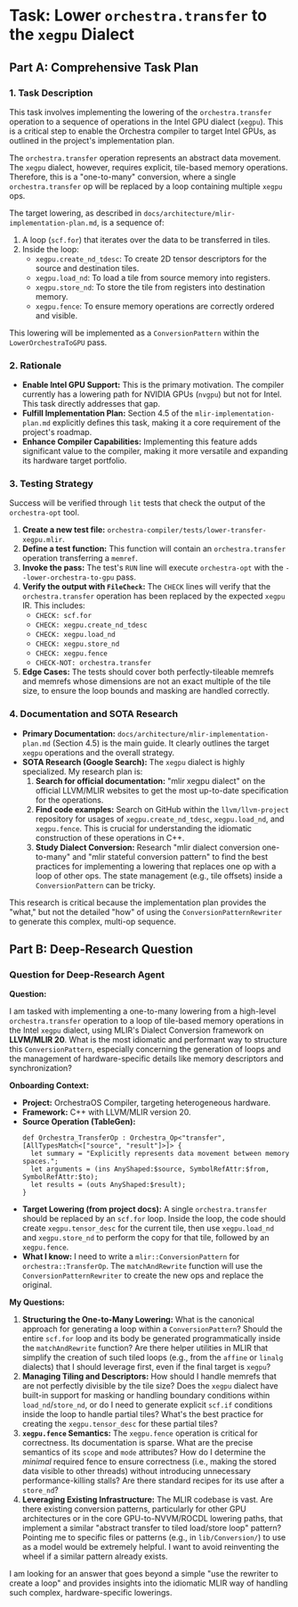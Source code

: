 # Task: Lower `orchestra.transfer` to the `xegpu` Dialect

## Part A: Comprehensive Task Plan

### 1. Task Description

This task involves implementing the lowering of the `orchestra.transfer` operation to a sequence of operations in the Intel GPU dialect (`xegpu`). This is a critical step to enable the Orchestra compiler to target Intel GPUs, as outlined in the project's implementation plan.

The `orchestra.transfer` operation represents an abstract data movement. The `xegpu` dialect, however, requires explicit, tile-based memory operations. Therefore, this is a "one-to-many" conversion, where a single `orchestra.transfer` op will be replaced by a loop containing multiple `xegpu` ops.

The target lowering, as described in `docs/architecture/mlir-implementation-plan.md`, is a sequence of:
1.  A loop (`scf.for`) that iterates over the data to be transferred in tiles.
2.  Inside the loop:
    -   `xegpu.create_nd_tdesc`: To create 2D tensor descriptors for the source and destination tiles.
    -   `xegpu.load_nd`: To load a tile from source memory into registers.
    -   `xegpu.store_nd`: To store the tile from registers into destination memory.
    -   `xegpu.fence`: To ensure memory operations are correctly ordered and visible.

This lowering will be implemented as a `ConversionPattern` within the `LowerOrchestraToGPU` pass.

### 2. Rationale

-   **Enable Intel GPU Support:** This is the primary motivation. The compiler currently has a lowering path for NVIDIA GPUs (`nvgpu`) but not for Intel. This task directly addresses that gap.
-   **Fulfill Implementation Plan:** Section 4.5 of the `mlir-implementation-plan.md` explicitly defines this task, making it a core requirement of the project's roadmap.
-   **Enhance Compiler Capabilities:** Implementing this feature adds significant value to the compiler, making it more versatile and expanding its hardware target portfolio.

### 3. Testing Strategy

Success will be verified through `lit` tests that check the output of the `orchestra-opt` tool.

1.  **Create a new test file:** `orchestra-compiler/tests/lower-transfer-xegpu.mlir`.
2.  **Define a test function:** This function will contain an `orchestra.transfer` operation transferring a `memref`.
3.  **Invoke the pass:** The test's `RUN` line will execute `orchestra-opt` with the `--lower-orchestra-to-gpu` pass.
4.  **Verify the output with `FileCheck`:** The `CHECK` lines will verify that the `orchestra.transfer` operation has been replaced by the expected `xegpu` IR. This includes:
    -   `CHECK: scf.for`
    -   `CHECK: xegpu.create_nd_tdesc`
    -   `CHECK: xegpu.load_nd`
    -   `CHECK: xegpu.store_nd`
    -   `CHECK: xegpu.fence`
    -   `CHECK-NOT: orchestra.transfer`
5.  **Edge Cases:** The tests should cover both perfectly-tileable memrefs and memrefs whose dimensions are not an exact multiple of the tile size, to ensure the loop bounds and masking are handled correctly.

### 4. Documentation and SOTA Research

-   **Primary Documentation:** `docs/architecture/mlir-implementation-plan.md` (Section 4.5) is the main guide. It clearly outlines the target `xegpu` operations and the overall strategy.
-   **SOTA Research (Google Search):** The `xegpu` dialect is highly specialized. My research plan is:
    1.  **Search for official documentation:** "mlir xegpu dialect" on the official LLVM/MLIR websites to get the most up-to-date specification for the operations.
    2.  **Find code examples:** Search on GitHub within the `llvm/llvm-project` repository for usages of `xegpu.create_nd_tdesc`, `xegpu.load_nd`, and `xegpu.fence`. This is crucial for understanding the idiomatic construction of these operations in C++.
    3.  **Study Dialect Conversion:** Research "mlir dialect conversion one-to-many" and "mlir stateful conversion pattern" to find the best practices for implementing a lowering that replaces one op with a loop of other ops. The state management (e.g., tile offsets) inside a `ConversionPattern` can be tricky.

This research is critical because the implementation plan provides the "what," but not the detailed "how" of using the `ConversionPatternRewriter` to generate this complex, multi-op sequence.

## Part B: Deep-Research Question

### Question for Deep-Research Agent

**Question:**

I am tasked with implementing a one-to-many lowering from a high-level `orchestra.transfer` operation to a loop of tile-based memory operations in the Intel `xegpu` dialect, using MLIR's Dialect Conversion framework on **LLVM/MLIR 20**. What is the most idiomatic and performant way to structure this `ConversionPattern`, especially concerning the generation of loops and the management of hardware-specific details like memory descriptors and synchronization?

**Onboarding Context:**

*   **Project:** OrchestraOS Compiler, targeting heterogeneous hardware.
*   **Framework:** C++ with LLVM/MLIR version 20.
*   **Source Operation (TableGen):**
    ```tablegen
    def Orchestra_TransferOp : Orchestra_Op<"transfer", [AllTypesMatch<["source", "result"]>]> {
      let summary = "Explicitly represents data movement between memory spaces.";
      let arguments = (ins AnyShaped:$source, SymbolRefAttr:$from, SymbolRefAttr:$to);
      let results = (outs AnyShaped:$result);
    }
    ```
*   **Target Lowering (from project docs):** A single `orchestra.transfer` should be replaced by an `scf.for` loop. Inside the loop, the code should create `xegpu.tensor_desc` for the current tile, then use `xegpu.load_nd` and `xegpu.store_nd` to perform the copy for that tile, followed by an `xegpu.fence`.
*   **What I know:** I need to write a `mlir::ConversionPattern` for `orchestra::TransferOp`. The `matchAndRewrite` function will use the `ConversionPatternRewriter` to create the new ops and replace the original.

**My Questions:**

1.  **Structuring the One-to-Many Lowering:** What is the canonical approach for generating a loop within a `ConversionPattern`? Should the entire `scf.for` loop and its body be generated programmatically inside the `matchAndRewrite` function? Are there helper utilities in MLIR that simplify the creation of such tiled loops (e.g., from the `affine` or `linalg` dialects) that I should leverage first, even if the final target is `xegpu`?
2.  **Managing Tiling and Descriptors:** How should I handle memrefs that are not perfectly divisible by the tile size? Does the `xegpu` dialect have built-in support for masking or handling boundary conditions within `load_nd`/`store_nd`, or do I need to generate explicit `scf.if` conditions inside the loop to handle partial tiles? What's the best practice for creating the `xegpu.tensor_desc` for these partial tiles?
3.  **`xegpu.fence` Semantics:** The `xegpu.fence` operation is critical for correctness. Its documentation is sparse. What are the precise semantics of its `scope` and `mode` attributes? How do I determine the *minimal* required fence to ensure correctness (i.e., making the stored data visible to other threads) without introducing unnecessary performance-killing stalls? Are there standard recipes for its use after a `store_nd`?
4.  **Leveraging Existing Infrastructure:** The MLIR codebase is vast. Are there existing conversion patterns, particularly for other GPU architectures or in the core GPU-to-NVVM/ROCDL lowering paths, that implement a similar "abstract transfer to tiled load/store loop" pattern? Pointing me to specific files or patterns (e.g., in `lib/Conversion/`) to use as a model would be extremely helpful. I want to avoid reinventing the wheel if a similar pattern already exists.

I am looking for an answer that goes beyond a simple "use the rewriter to create a loop" and provides insights into the idiomatic MLIR way of handling such complex, hardware-specific lowerings.

